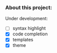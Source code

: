 ### About this project:

Under development:
* [ ] syntax highlight
* [x] code completion
* [x] templates
* [x] theme
